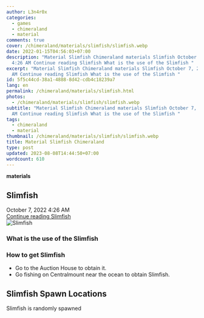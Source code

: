 ```yaml
---
author: L3n4r0x
categories:
  - games
  - chimeraland
  - material
comments: true
cover: /chimeraland/materials/slimfish/slimfish.webp
date: 2022-01-15T04:56:03+07:00
description: "Material Slimfish Chimeraland materials Slimfish October 7, 2022
  4:26 AM Continue reading Slimfish What is the use of the Slimfish "
excerpt: "Material Slimfish Chimeraland materials Slimfish October 7, 2022 4:26
  AM Continue reading Slimfish What is the use of the Slimfish "
id: 5f5c44cd-38a1-4888-8d42-cdb4c18239a7
lang: en
permalink: /chimeraland/materials/slimfish.html
photos:
  - /chimeraland/materials/slimfish/slimfish.webp
subtitle: "Material Slimfish Chimeraland materials Slimfish October 7, 2022 4:26
  AM Continue reading Slimfish What is the use of the Slimfish "
tags:
  - chimeraland
  - material
thumbnail: /chimeraland/materials/slimfish/slimfish.webp
title: Material Slimfish Chimeraland
type: post
updated: 2023-08-08T14:44:50+07:00
wordcount: 610
---
```


<link
  rel="stylesheet"
  href="https://rawcdn.githack.com/dimaslanjaka/Web-Manajemen/870a349/css/bootstrap-5-3-0-alpha3-wrapper.css"
/>
<section id="bootstrap-wrapper">
  <div data-bs-theme="dark">
    <div
      class="row g-0 border rounded overflow-hidden flex-md-row mb-4 shadow-sm position-relative bg-dark text-light"
    >
      <div class="col p-4 d-flex flex-column position-static">
        <strong class="d-inline-block mb-2 text-success">materials</strong>
        <h2 class="mb-0">Slimfish</h2>
        <div class="mb-1 text-muted">October 7, 2022 4:26 AM</div>
        <a
          href="/chimeraland/materials/slimfish.html"
          class="stretched-link d-none text-primary"
          >Continue reading Slimfish</a
        >
      </div>
      <div class="col-auto d-none d-md-block d-lg-block">
        <img
          src="https://www.webmanajemen.com/chimeraland/materials/slimfish/slimfish.webp"
          alt="Slimfish"
        />
      </div>
    </div>
    <div class="row">
      <div class="col-lg-6 col-12 mb-2">
        <div class="card">
          <div class="card-body">
            <h3 class="card-title">What is the use of the Slimfish</h3>
            <div class="card-text"><ul></ul></div>
          </div>
        </div>
      </div>
      <div class="col-lg-6 col-12 mb-2">
        <div class="card">
          <div class="card-body">
            <h3 class="card-title">How to get Slimfish</h3>
            <div class="card-text">
              <ul>
                <li>Go to the Auction House to obtain it.</li>
                <li>
                  Go fishing on Centralmount near the ocean to obtain Slimfish.
                </li>
              </ul>
            </div>
          </div>
        </div>
      </div>
      <div class="col-12 mb-2">
        <h2>Slimfish Spawn Locations</h2>
        <p>Slimfish is randomly spawned</p>
      </div>
    </div>
  </div>
</section>